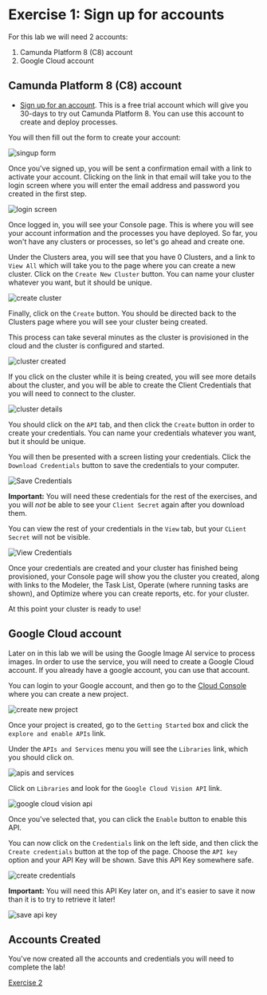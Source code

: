 # Exercise 1: Sign up for accounts

For this lab we will need 2 accounts:

1. Camunda Platform 8 (C8) account
2. Google Cloud account

## Camunda Platform 8 (C8) account

  * [Sign up for an account](https://accounts.cloud.camunda.io/signup?utm_campaign=Trial.CamundaPlatform8.EN&utm_source=april_2022_workshop&utm_medium=referral&utm_term=DavidSimmons). This is a free trial account which will give you 30-days to try out Camunda Platform 8. You can use this account to create and deploy processes.

You will then fill out the form to create your account:

![singup form](images/signup.png)

Once you've signed up, you will be sent a confirmation email with a link to activate your account. Clicking on the link in that email will take you to the login screen where you will enter the email address and password you created in the first step.

![login screen](images/login.png)

Once logged in, you will see your Console page. This is where you will see your account information and the processes you have deployed. So far, you won't have any clusters or processes, so let's go ahead and create one.

Under the Clusters area, you will see that you have 0 Clusters, and a link to `View All` which will take you to the page where you can create a new cluster. Click on the `Create New Cluster` button. You can name your cluster whatever you want, but it should be unique.

![create cluster](images/create-cluster.png)

Finally, click on the `Create` button. You should be directed back to the Clusters page where you will see your cluster being created.

This process can take several minutes as the cluster is provisioned in the cloud and the cluster is configured and started.

![cluster created](images/cluster-creation.png)

If you click on the cluster while it is being created, you will see more details about the cluster, and you will be able to create the Client Credentials that you will need to connect to the cluster.

![cluster details](images/cluster-details.png)

You should click on the `API` tab, and then click the `Create` button in order to create your credentials. You can name your credentials whatever you want, but it should be unique.

You will then be presented with a screen listing your credentials. Click the `Download Credentials` button to save the credentials to your computer.

![Save Credentials](images/save-credentials.png)

**Important:** You will need these credentials for the rest of the exercises, and you will _not_ be able to see your `Client Secret` again after you download them.

You can view the rest of your credentials in the `View` tab, but your `CLient Secret` will not be visible.

![View Credentials](images/view-credentials.png)

Once your credentials are created and your cluster has finished being provisioned, your Console page will show you the cluster you created, along with links to the Modeler, the Task List, Operate (where running tasks are shown), and Optimize where you can create reports, etc. for your cluster.

At this point your cluster is ready to use!

## Google Cloud account

Later on in this lab we will be using the Google Image AI service to process images. In order to use the service, you will need to create a Google Cloud account. If you already have a google account, you can use that account.

You can login to your Google account, and then go to the [Cloud Console](https://console.cloud.google.com/) where you can create a new project.

![create new project](images/create-project.png)

Once your project is created, go to the `Getting Started` box and click the `explore and enable APIs` link.

Under the `APIs and Services` menu you will see the `Libraries` link, which you should click on.

![apis and services](images/apis-and-services.png)

Click on `Libraries` and look for the `Google Cloud Vision API` link.

![google cloud vision api](images/google-cloud-vision-api.png)

Once you've selected that, you can click the `Enable` button to enable this API.

You can now click on the `Credentials` link on the left side, and then click the `Create credentials` button at the top of the page. Choose the `API key` option and your API Key will be shown. Save this API Key somewhere safe.

![create credentials](images/create-google-credentials.png)

**Important:** You will need this API Key later on, and it's easier to save it now than it is to try to retrieve it later!

![save api key](images/save-google-key.png)


## Accounts Created

You've now created all the accounts and credentials you will need to complete the  lab!

[Exercise 2](../Exercise2/index.md)